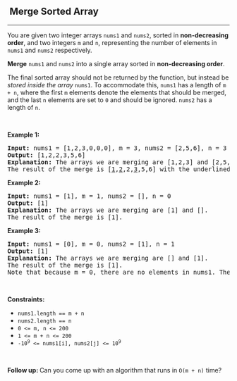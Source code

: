 <h2>  Merge Sorted Array</h2><hr><div style="user-select: auto;"><p style="user-select: auto;">You are given two integer arrays <code style="user-select: auto;">nums1</code> and <code style="user-select: auto;">nums2</code>, sorted in <strong style="user-select: auto;">non-decreasing order</strong>, and two integers <code style="user-select: auto;">m</code> and <code style="user-select: auto;">n</code>, representing the number of elements in <code style="user-select: auto;">nums1</code> and <code style="user-select: auto;">nums2</code> respectively.</p>

<p style="user-select: auto;"><strong style="user-select: auto;">Merge</strong> <code style="user-select: auto;">nums1</code> and <code style="user-select: auto;">nums2</code> into a single array sorted in <strong style="user-select: auto;">non-decreasing order</strong>.</p>

<p style="user-select: auto;">The final sorted array should not be returned by the function, but instead be <em style="user-select: auto;">stored inside the array </em><code style="user-select: auto;">nums1</code>. To accommodate this, <code style="user-select: auto;">nums1</code> has a length of <code style="user-select: auto;">m + n</code>, where the first <code style="user-select: auto;">m</code> elements denote the elements that should be merged, and the last <code style="user-select: auto;">n</code> elements are set to <code style="user-select: auto;">0</code> and should be ignored. <code style="user-select: auto;">nums2</code> has a length of <code style="user-select: auto;">n</code>.</p>

<p style="user-select: auto;">&nbsp;</p>
<p style="user-select: auto;"><strong style="user-select: auto;">Example 1:</strong></p>

<pre style="user-select: auto;"><strong style="user-select: auto;">Input:</strong> nums1 = [1,2,3,0,0,0], m = 3, nums2 = [2,5,6], n = 3
<strong style="user-select: auto;">Output:</strong> [1,2,2,3,5,6]
<strong style="user-select: auto;">Explanation:</strong> The arrays we are merging are [1,2,3] and [2,5,6].
The result of the merge is [<u style="user-select: auto;">1</u>,<u style="user-select: auto;">2</u>,2,<u style="user-select: auto;">3</u>,5,6] with the underlined elements coming from nums1.
</pre>

<p style="user-select: auto;"><strong style="user-select: auto;">Example 2:</strong></p>

<pre style="user-select: auto;"><strong style="user-select: auto;">Input:</strong> nums1 = [1], m = 1, nums2 = [], n = 0
<strong style="user-select: auto;">Output:</strong> [1]
<strong style="user-select: auto;">Explanation:</strong> The arrays we are merging are [1] and [].
The result of the merge is [1].
</pre>

<p style="user-select: auto;"><strong style="user-select: auto;">Example 3:</strong></p>

<pre style="user-select: auto;"><strong style="user-select: auto;">Input:</strong> nums1 = [0], m = 0, nums2 = [1], n = 1
<strong style="user-select: auto;">Output:</strong> [1]
<strong style="user-select: auto;">Explanation:</strong> The arrays we are merging are [] and [1].
The result of the merge is [1].
Note that because m = 0, there are no elements in nums1. The 0 is only there to ensure the merge result can fit in nums1.
</pre>

<p style="user-select: auto;">&nbsp;</p>
<p style="user-select: auto;"><strong style="user-select: auto;">Constraints:</strong></p>

<ul style="user-select: auto;">
	<li style="user-select: auto;"><code style="user-select: auto;">nums1.length == m + n</code></li>
	<li style="user-select: auto;"><code style="user-select: auto;">nums2.length == n</code></li>
	<li style="user-select: auto;"><code style="user-select: auto;">0 &lt;= m, n &lt;= 200</code></li>
	<li style="user-select: auto;"><code style="user-select: auto;">1 &lt;= m + n &lt;= 200</code></li>
	<li style="user-select: auto;"><code style="user-select: auto;">-10<sup style="user-select: auto;">9</sup> &lt;= nums1[i], nums2[j] &lt;= 10<sup style="user-select: auto;">9</sup></code></li>
</ul>

<p style="user-select: auto;">&nbsp;</p>
<p style="user-select: auto;"><strong style="user-select: auto;">Follow up: </strong>Can you come up with an algorithm that runs in <code style="user-select: auto;">O(m + n)</code> time?</p>
</div>